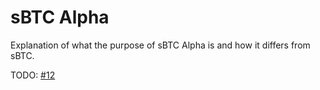 # sBTC Alpha

Explanation of what the purpose of sBTC Alpha is and how it differs from sBTC.

TODO: [#12](https://github.com/stacks-network/sbtc-docs/issues/12)
